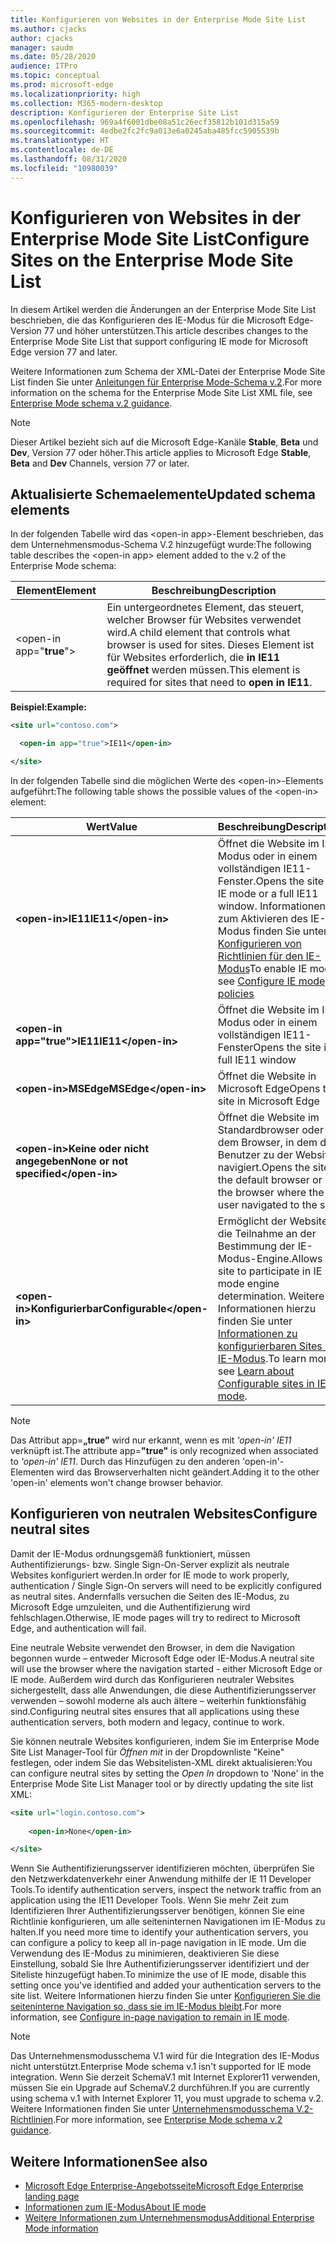 ```yaml
---
title: Konfigurieren von Websites in der Enterprise Mode Site List
ms.author: cjacks
author: cjacks
manager: saudm
ms.date: 05/28/2020
audience: ITPro
ms.topic: conceptual
ms.prod: microsoft-edge
ms.localizationpriority: high
ms.collection: M365-modern-desktop
description: Konfigurieren der Enterprise Site List
ms.openlocfilehash: 969a4f6001dbe08a51c26ecf35812b101d315a59
ms.sourcegitcommit: 4edbe2fc2fc9a013e6a0245aba485fcc5905539b
ms.translationtype: HT
ms.contentlocale: de-DE
ms.lasthandoff: 08/31/2020
ms.locfileid: "10980039"
---
```

# <span data-ttu-id="9dac7-103">Konfigurieren von Websites in der Enterprise Mode Site List</span><span class="sxs-lookup"><span data-stu-id="9dac7-103">Configure Sites on the Enterprise Mode Site List</span></span>

<span data-ttu-id="9dac7-104">In diesem Artikel werden die Änderungen an der Enterprise Mode Site List beschrieben, die das Konfigurieren des IE-Modus für die Microsoft Edge-Version 77 und höher unterstützen.</span><span class="sxs-lookup"><span data-stu-id="9dac7-104">This article describes changes to the Enterprise Mode Site List that support configuring IE mode for Microsoft Edge version 77 and later.</span></span>

<span data-ttu-id="9dac7-105">Weitere Informationen zum Schema der XML-Datei der Enterprise Mode Site List finden Sie unter [Anleitungen für Enterprise Mode-Schema v.2](https://docs.microsoft.com/internet-explorer/ie11-deploy-guide/enterprise-mode-schema-version-2-guidance).</span><span class="sxs-lookup"><span data-stu-id="9dac7-105">For more information on the schema for the Enterprise Mode Site List XML file, see [Enterprise Mode schema v.2 guidance](https://docs.microsoft.com/internet-explorer/ie11-deploy-guide/enterprise-mode-schema-version-2-guidance).</span></span>

> [!NOTE]
> <span data-ttu-id="9dac7-106">Dieser Artikel bezieht sich auf die Microsoft Edge-Kanäle **Stable**, **Beta** und **Dev**, Version 77 oder höher.</span><span class="sxs-lookup"><span data-stu-id="9dac7-106">This article applies to Microsoft Edge **Stable**, **Beta** and **Dev** Channels, version 77 or later.</span></span>

## <span data-ttu-id="9dac7-107">Aktualisierte Schemaelemente</span><span class="sxs-lookup"><span data-stu-id="9dac7-107">Updated schema elements</span></span>

<span data-ttu-id="9dac7-108">In der folgenden Tabelle wird das \<open-in app\>-Element beschrieben, das dem Unternehmensmodus-Schema V.2 hinzugefügt wurde:</span><span class="sxs-lookup"><span data-stu-id="9dac7-108">The following table describes the \<open-in app\> element added to the v.2 of the Enterprise Mode schema:</span></span>

| **<span data-ttu-id="9dac7-109">Element</span><span class="sxs-lookup"><span data-stu-id="9dac7-109">Element</span></span>** | **<span data-ttu-id="9dac7-110">Beschreibung</span><span class="sxs-lookup"><span data-stu-id="9dac7-110">Description</span></span>** |
| --- | --- |
| \<open-in app="**true**"\> | <span data-ttu-id="9dac7-111">Ein untergeordnetes Element, das steuert, welcher Browser für Websites verwendet wird.</span><span class="sxs-lookup"><span data-stu-id="9dac7-111">A child element that controls what browser is used for sites.</span></span> <span data-ttu-id="9dac7-112">Dieses Element ist für Websites erforderlich, die **in IE11 geöffnet** werden müssen.</span><span class="sxs-lookup"><span data-stu-id="9dac7-112">This element is required for sites that need to **open in IE11**.</span></span>|

**<span data-ttu-id="9dac7-113">Beispiel:</span><span class="sxs-lookup"><span data-stu-id="9dac7-113">Example:</span></span>**

``` xml
<site url="contoso.com">

  <open-in app="true">IE11</open-in>

</site>
```

<span data-ttu-id="9dac7-114">In der folgenden Tabelle sind die möglichen Werte des \<open-in\>-Elements aufgeführt:</span><span class="sxs-lookup"><span data-stu-id="9dac7-114">The following table shows the possible values of the \<open-in\> element:</span></span>

| **<span data-ttu-id="9dac7-115">Wert</span><span class="sxs-lookup"><span data-stu-id="9dac7-115">Value</span></span>** | **<span data-ttu-id="9dac7-116">Beschreibung</span><span class="sxs-lookup"><span data-stu-id="9dac7-116">Description</span></span>** |
| --- | --- |
| **\<open-in\><span data-ttu-id="9dac7-117">IE11</span><span class="sxs-lookup"><span data-stu-id="9dac7-117">IE11</span></span>\</open-in\>** | <span data-ttu-id="9dac7-118">Öffnet die Website im IE-Modus oder in einem vollständigen IE11-Fenster.</span><span class="sxs-lookup"><span data-stu-id="9dac7-118">Opens the site in IE mode or a full IE11 window.</span></span> <span data-ttu-id="9dac7-119">Informationen zum Aktivieren des IE-Modus finden Sie unter [Konfigurieren von Richtlinien für den IE-Modus](https://docs.microsoft.com/deployedge/edge-ie-mode-policies)</span><span class="sxs-lookup"><span data-stu-id="9dac7-119">To enable IE mode, see [Configure IE mode policies](https://docs.microsoft.com/deployedge/edge-ie-mode-policies)</span></span>|
| **\<open-in app="**true**"\><span data-ttu-id="9dac7-120">IE11</span><span class="sxs-lookup"><span data-stu-id="9dac7-120">IE11</span></span>\</open-in\>** | <span data-ttu-id="9dac7-121">Öffnet die Website im IE-Modus oder in einem vollständigen IE11-Fenster</span><span class="sxs-lookup"><span data-stu-id="9dac7-121">Opens the site in a full IE11 window</span></span> |
| **\<open-in\><span data-ttu-id="9dac7-122">MSEdge</span><span class="sxs-lookup"><span data-stu-id="9dac7-122">MSEdge</span></span>\</open-in\>** | <span data-ttu-id="9dac7-123">Öffnet die Website in Microsoft Edge</span><span class="sxs-lookup"><span data-stu-id="9dac7-123">Opens the site in Microsoft Edge</span></span> |
| **\<open-in\><span data-ttu-id="9dac7-124">Keine oder nicht angegeben</span><span class="sxs-lookup"><span data-stu-id="9dac7-124">None or not specified</span></span>\</open-in\>** | <span data-ttu-id="9dac7-125">Öffnet die Website im Standardbrowser oder in dem Browser, in dem der Benutzer zu der Website navigiert.</span><span class="sxs-lookup"><span data-stu-id="9dac7-125">Opens the site in the default browser or in the browser where the user navigated to the site.</span></span> |
|**\<open-in\><span data-ttu-id="9dac7-126">Konfigurierbar</span><span class="sxs-lookup"><span data-stu-id="9dac7-126">Configurable</span></span>\</open-in\>** | <span data-ttu-id="9dac7-127">Ermöglicht der Website die Teilnahme an der Bestimmung der IE-Modus-Engine.</span><span class="sxs-lookup"><span data-stu-id="9dac7-127">Allows the site to participate in IE mode engine determination.</span></span> <span data-ttu-id="9dac7-128">Weitere Informationen hierzu finden Sie unter [Informationen zu konfigurierbaren Sites im IE-Modus](edge-learnmore-configurable-sites-ie-mode.md).</span><span class="sxs-lookup"><span data-stu-id="9dac7-128">To learn more, see [Learn about Configurable sites in IE mode](edge-learnmore-configurable-sites-ie-mode.md).</span></span>  |

>[!NOTE]
> <span data-ttu-id="9dac7-129">Das Attribut app=**„true”** wird nur erkannt, wenn es mit _'open-in' IE11_ verknüpft ist.</span><span class="sxs-lookup"><span data-stu-id="9dac7-129">The attribute app=**"true"** is only recognized when associated to _'open-in' IE11_.</span></span> <span data-ttu-id="9dac7-130">Durch das Hinzufügen zu den anderen 'open-in'-Elementen wird das Browserverhalten nicht geändert.</span><span class="sxs-lookup"><span data-stu-id="9dac7-130">Adding it to the other 'open-in' elements won't change browser behavior.</span></span>   

## <span data-ttu-id="9dac7-131">Konfigurieren von neutralen Websites</span><span class="sxs-lookup"><span data-stu-id="9dac7-131">Configure neutral sites</span></span>

<span data-ttu-id="9dac7-132">Damit der IE-Modus ordnungsgemäß funktioniert, müssen Authentifizierungs- bzw. Single Sign-On-Server explizit als neutrale Websites konfiguriert werden.</span><span class="sxs-lookup"><span data-stu-id="9dac7-132">In order for IE mode to work properly, authentication / Single Sign-On servers will need to be explicitly configured as neutral sites.</span></span> <span data-ttu-id="9dac7-133">Andernfalls versuchen die Seiten des IE-Modus, zu Microsoft Edge umzuleiten, und die Authentifizierung wird fehlschlagen.</span><span class="sxs-lookup"><span data-stu-id="9dac7-133">Otherwise, IE mode pages will try to redirect to Microsoft Edge, and authentication will fail.</span></span>

<span data-ttu-id="9dac7-134">Eine neutrale Website verwendet den Browser, in dem die Navigation begonnen wurde – entweder Microsoft Edge oder IE-Modus.</span><span class="sxs-lookup"><span data-stu-id="9dac7-134">A neutral site will use the browser where the navigation started - either Microsoft Edge or IE mode.</span></span> <span data-ttu-id="9dac7-135">Außerdem wird durch das Konfigurieren neutraler Websites sichergestellt, dass alle Anwendungen, die diese Authentifizierungsserver verwenden – sowohl moderne als auch ältere – weiterhin funktionsfähig sind.</span><span class="sxs-lookup"><span data-stu-id="9dac7-135">Configuring neutral sites ensures that all applications using these authentication servers, both modern and legacy, continue to work.</span></span>

<span data-ttu-id="9dac7-136">Sie können neutrale Websites konfigurieren, indem Sie im Enterprise Mode Site List Manager-Tool für *Öffnen mit* in der Dropdownliste "Keine" festlegen, oder indem Sie das Websitelisten-XML direkt aktualisieren:</span><span class="sxs-lookup"><span data-stu-id="9dac7-136">You can configure neutral sites by setting the *Open In* dropdown to 'None' in the Enterprise Mode Site List Manager tool or by directly updating the site list XML:</span></span>

``` xml
<site url="login.contoso.com">
   
    <open-in>None</open-in>

</site>
```

<span data-ttu-id="9dac7-137">Wenn Sie Authentifizierungsserver identifizieren möchten, überprüfen Sie den Netzwerkdatenverkehr einer Anwendung mithilfe der IE 11 Developer Tools.</span><span class="sxs-lookup"><span data-stu-id="9dac7-137">To identify authentication servers, inspect the network traffic from an application using the IE11 Developer Tools.</span></span> <span data-ttu-id="9dac7-138">Wenn Sie mehr Zeit zum Identifizieren Ihrer Authentifizierungsserver benötigen, können Sie eine Richtlinie konfigurieren, um alle seiteninternen Navigationen im IE-Modus zu halten.</span><span class="sxs-lookup"><span data-stu-id="9dac7-138">If you need more time to identify your authentication servers, you can configure a policy to keep all in-page navigation in IE mode.</span></span> <span data-ttu-id="9dac7-139">Um die Verwendung des IE-Modus zu minimieren, deaktivieren Sie diese Einstellung, sobald Sie Ihre Authentifizierungsserver identifiziert und der Siteliste hinzugefügt haben.</span><span class="sxs-lookup"><span data-stu-id="9dac7-139">To minimize the use of IE mode, disable this setting once you've identified and added your authentication servers to the site list.</span></span> <span data-ttu-id="9dac7-140">Weitere Informationen hierzu finden Sie unter [Konfigurieren Sie die seiteninterne Navigation so, dass sie im IE-Modus bleibt](https://docs.microsoft.com/deployedge/microsoft-edge-policies#internetexplorerintegrationsiteredirect).</span><span class="sxs-lookup"><span data-stu-id="9dac7-140">For more information, see [Configure in-page navigation to remain in IE mode](https://docs.microsoft.com/deployedge/microsoft-edge-policies#internetexplorerintegrationsiteredirect).</span></span>

>[!NOTE]
   ><span data-ttu-id="9dac7-141">Das Unternehmensmodusschema V.1 wird für die Integration des IE-Modus nicht unterstützt.</span><span class="sxs-lookup"><span data-stu-id="9dac7-141">Enterprise Mode schema v.1 isn't supported for IE mode integration.</span></span> <span data-ttu-id="9dac7-142">Wenn Sie derzeit SchemaV.1 mit Internet Explorer11 verwenden, müssen Sie ein Upgrade auf SchemaV.2 durchführen.</span><span class="sxs-lookup"><span data-stu-id="9dac7-142">If you are currently using schema v.1 with Internet Explorer 11, you must upgrade to schema v.2.</span></span> <span data-ttu-id="9dac7-143">Weitere Informationen finden Sie unter [Unternehmensmodusschema V.2-Richtlinien](https://docs.microsoft.com/internet-explorer/ie11-deploy-guide/enterprise-mode-schema-version-2-guidance).</span><span class="sxs-lookup"><span data-stu-id="9dac7-143">For more information, see [Enterprise Mode schema v.2 guidance](https://docs.microsoft.com/internet-explorer/ie11-deploy-guide/enterprise-mode-schema-version-2-guidance).</span></span>

## <span data-ttu-id="9dac7-144">Weitere Informationen</span><span class="sxs-lookup"><span data-stu-id="9dac7-144">See also</span></span>

- [<span data-ttu-id="9dac7-145">Microsoft Edge Enterprise-Angebotsseite</span><span class="sxs-lookup"><span data-stu-id="9dac7-145">Microsoft Edge Enterprise landing page</span></span>](https://aka.ms/EdgeEnterprise)
- [<span data-ttu-id="9dac7-146">Informationen zum IE-Modus</span><span class="sxs-lookup"><span data-stu-id="9dac7-146">About IE mode</span></span>](https://docs.microsoft.com/deployedge/edge-ie-mode)
- [<span data-ttu-id="9dac7-147">Weitere Informationen zum Unternehmensmodus</span><span class="sxs-lookup"><span data-stu-id="9dac7-147">Additional Enterprise Mode information</span></span>](https://docs.microsoft.com/internet-explorer/ie11-deploy-guide/enterprise-mode-overview-for-ie11)